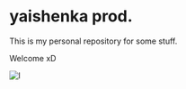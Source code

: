 # yaishenka prod.
This is my personal repository for some stuff. 

Welcome xD

![l](https://avatars.mds.yandex.net/get-pdb/401063/733dbdc4-36f4-40c1-ae21-6ff3f33fde54/s800)
